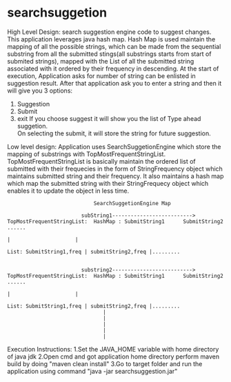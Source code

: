 # searchsuggetion

High Level Design:
search suggestion engine code to suggest changes. This application leverages java hash map. Hash Map is used maintain the mapping of all the possible strings, which can be made from the sequential substring from all the submitted stings(all substrings starts from start of submited strings), mapped with the List of all the submitted string associated with it ordered by their frequency in descending. 
At the start of execution, Application asks for number of string can be enlisted in suggestion result. After that application ask you to enter a string and then it will give you 3 options:
1. Suggestion
2. Submit
3. exit
If you choose suggest it will show you the list of Type ahead suggetion.  
On selecting the submit, it will store the string for future suggestion. 


Low level design:
Application uses SearchSuggetionEngine which store the mapping of substrings with TopMostFrequentStringList.
TopMostFrequentStringList is basically maintain the ordered list of submitted with their frequecies in the form of StringFrequency object which maintains submitted string and their frequency. It also maintains a hash map which map the submitted string with their StringFrequecy object which enables it to update the object in less time.

                                SearchSuggetionEngine Map
                                
                            subString1--------------------------> TopMostFrequentStringList:  HashMap : SubmitString1      SubmitString2  ......
                                                                                                            |                     |
                                                                                             List: SubmitString1,freq | submitString2,freq |.........
                                
                                
                            substring2--------------------------> TopMostFrequentStringList:  HashMap : SubmitString1      SubmitString2  ......
                                                                                                            |                     |
                                                                                             List: SubmitString1,freq | submitString2,freq |.........
                                   |
                                   |
                                   |
                                   |
                                   |
                               

Execution Instructions:
1.Set the JAVA_HOME variable with home directory of java jdk
2.Open cmd and got application home directory perform maven build by doing "maven clean install"
3.Go to target folder and run the application using command "java -jar searchsuggestion.jar"

                               
